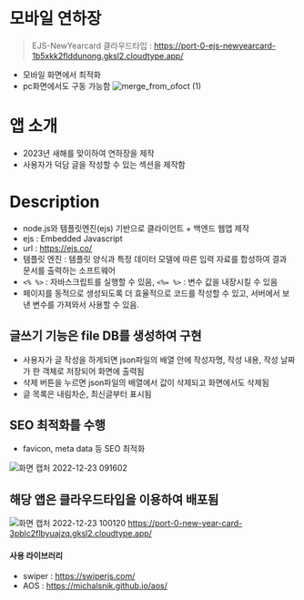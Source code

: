 # 모바일 연하장
> EJS-NewYearcard
> 클라우드타입 : https://port-0-ejs-newyearcard-1b5xkk2flddunong.gksl2.cloudtype.app/
- 모바일 화면에서 최적화
- pc화면에서도 구동 가능함
![merge_from_ofoct (1)](https://user-images.githubusercontent.com/103430498/209250166-661b0dc3-6edb-4c35-ac78-088f7cf83bb5.jpg)

# 앱 소개
- 2023년 새해를 맞이하여 연하장을 제작
- 사용자가 덕담 글을 작성할 수 있는 섹션을 제작함

# Description
- node.js와 템플릿엔진(ejs) 기반으로 클라이언트 + 백엔드 웹앱 제작
- ejs : Embedded Javascript
- url : https://ejs.co/
- 템플릿 엔진 : 템플릿 양식과 특정 데이터 모델에 따른 입력 자료를 합성하여 결과 문서를 출력하는 소프트웨어
- `<% %>` : 자바스크립트를 실행할 수 있음, `<%= %>` : 변수 값을 내장시킬 수 있음
- 페이지를 동적으로 생성되도록 더 효율적으로 코드를 작성할 수 있고, 서버에서 보낸 변수를 가져와서 사용할 수 있음.

##  글쓰기 기능은 file DB를 생성하여 구현

- 사용자가 글 작성을 하게되면 json파일의 배열 안에 작성자명, 작성 내용, 작성 날짜가 한 객체로 저장되어 화면에 출력됨 
- 삭제 버튼을 누르면 json파일의 배열에서 값이 삭제되고 화면에서도 삭제됨
- 글 목록은 내림차순, 최신글부터 표시됨


##  SEO 최적화를 수행

- favicon, meta data 등 SEO 최적화

![화면 캡처 2022-12-23 091602](https://user-images.githubusercontent.com/103430498/209246429-cdc57526-375b-4725-aba3-990fa07a81f5.png)

## 해당 앱은 클라우드타입을 이용하여 배포됨
![화면 캡처 2022-12-23 100120](https://user-images.githubusercontent.com/103430498/209250474-0620455c-8711-4640-a936-46a111154142.png)
https://port-0-new-year-card-3pblc2flbyuajzq.gksl2.cloudtype.app/

#### 사용 라이브러리

- swiper : https://swiperjs.com/
- AOS : https://michalsnik.github.io/aos/

